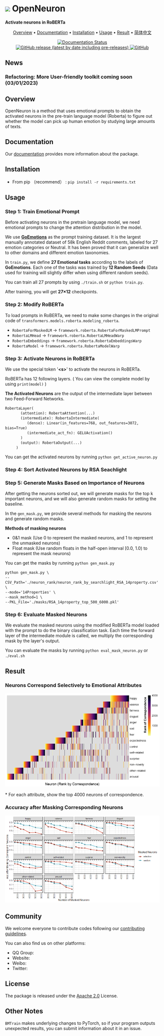 <h1><img src="docs/logo.png" height="28px" /> OpenNeuron</h1>

**Activate neurons in RoBERTa**

<p align="center">
	<a href="#overview">Overview</a> 
    • <a href="#documentation">Documentation</a> 
    • <a href="#installation">Installation</a> 
    • <a href="#usage">Usage</a> 
    • <a href="#result">Result</a> 
    • <a href="./README-ZH.md" target="_blank">简体中文</a>
</p>

<p align="center">
<a href='https://bmtrain.readthedocs.io/en/latest/?badge=latest'>
<img src='https://readthedocs.org/projects/bmtrain/badge/?version=latest' alt='Documentation Status'>
</a>
<a href="https://github.com/OpenBMB/BMTrain/releases">
<img alt="GitHub release (latest by date including pre-releases)" src="https://img.shields.io/github/v/release/OpenBMB/BMTrain?include_prereleases">
</a>
<a href="https://github.com/OpenBMB/BMTrain/blob/main/LICENSE">
<img alt="GitHub" src="https://img.shields.io/github/license/OpenBMB/BMTrain">
</a>
</p>

<div id="overview"></div>

## News
### Refactoring: More User-friendly toolkit coming soon (03/01/2023)

## Overview

OpenNeuron is a method that uses emotional prompts to obtain the activated neurons in the pre-train language model (Roberta) to figure out whether the model can pick up human emotion by studying large amounts of texts.

<div id="documentation"></div>

## Documentation
Our [documentation](https://bmtrain.readthedocs.io/en/latest/index.html) provides more information about the package.

<div id="installation"></div>

## Installation

- From pip （recommend） : ``pip install -r requirements.txt``


<div id="usage"></div>

## Usage

### Step 1: Train Emotional Prompt

Before activating neurons in the pretrain language model, we need emotional prompts to change the attention distribution in the model. 

We use **[GoEmotions](https://doi.org/10.48550/arXiv.2005.00547)** as the prompt training dataset. It is the largest manually annotated dataset of 58k English Reddit comments, labeled for 27 emotion categories or Neutral. It has been proved that it can generalize well to other domains and different emotion taxonomies.

In ``train.py``, we define **27 Emotional tasks** according to the labels of **GoEmotions**. Each one of the tasks was trained by **12 Random Seeds** (Data used for training will slightly differ when using different random seeds).

You can train all 27 prompts by using `./train.sh` or `python train.py`.  

After training, you will get **27×12** checkpoints.




### Step 2: Modify RoBERTa

To load prompts in RoBERTa, we need to make some changes in the original code of ``transformers.models.roberta.modeling_roberta``. 

* `RobertaForMaskedLM` -> `framework.roberta.RobertaForMaskedLMPrompt`
* `RobertaLMHead` -> `framework.roberta.RobertaLMHeadWarp` 
* `RobertaEmbeddings` -> `framework.roberta.RobertaEmbeddingsWarp`
* `RobertaModel` -> `framework.roberta.RobertaModelWarp`



### Step 3: Activate Neurons in RoBERTa

We use the special token '**\<s>**' to activate the neurons in RoBERTa.

RoBERTa has 12 following layers.  ( You can view the complete model by using `print(model)` )

**The Activated Neurons** are the output of the intermediate layer between two Feed-Forward Networks.

```
RobertaLayer(
       (attention): RobertaAttention(...)
       (intermediate): RobertaIntermediate(
          (dense): Linear(in_features=768, out_features=3072, bias=True)
          (intermediate_act_fn): GELUActivation()
       )
       (output): RobertaOutput(...)
     )
```

You can get the activated neurons by running `python get_active_neuron.py`



### Step 4: Sort Activated Neurons by RSA Seachlight







### Step 5: Generate Masks Based on Importance of Neurons

After getting the neurons sorted out, we will generate masks for the top k important neurons, and we will also generate random masks for setting the baseline.

In the `gen_mask.py`, we provide several methods for masking the neurons and generate random masks.

**Methods of masking neurons**

* 0&1 mask (Use 0 to represent the masked neurons, and 1 to represent the unmasked neurons)
* Float mask (Use random floats in the half-open interval [0.0, 1.0) to represent the mask neurons)

You can get the masks by running `python gen_mask.py`

```shell
python gen_mask.py \
--CSV_Path='./neuron_rank/neuron_rank_by_searchlight_RSA_14property.csv' \
--mode='14Properties' \
--mask_method=1 \
--PKL_File='./masks/RSA_14property_top_500_6000.pkl'
```




### Step 6: Evaluate Masked Neurons

We evaluate the masked neurons using the modified RoBERTa model loaded with the prompt to do the binary classification task. Each time the forward layer of the intermediate module is called, we multiply the corresponding mask by the layer's output.

You can evaluate  the masks by running `python eval_mask_neuron.py` or `./eval.sh`



<div id="result"></div>

## Result

### Neurons Correspond Selectively to Emotional Attributes

![Neurons Correspond Selectively to Emotional Attributes](pic/Neurons_Correspond_Selectively_to_Emotional_Attributes.png)

\* For each attribute, show the top 4000 neurons of correspondence.



### Accuracy after Masking Corresponding Neurons

 ![Acc after masking correspond neuron](pic/Acc_after_masking_correspond_neuron.png)



## Community
We welcome everyone to contribute codes following our [contributing guidelines](https://github.com/OpenBMB/BMTrain/blob/master/CONTRIBUTING.md).

You can also find us on other platforms:
- QQ Group: 
- Website: 
- Weibo: 
- Twitter: 

## License
The package is released under the [Apache 2.0](https://github.com/OpenBMB/BMTrain/blob/master/LICENSE) License.

## Other Notes

`BMTrain` makes underlying changes to PyTorch, so if your program outputs unexpected results, you can submit information about it in an issue.

